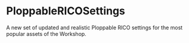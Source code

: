 # PloppableRICOSettings
A new set of updated and realistic Ploppable RICO settings for the most popular assets of the Workshop.
